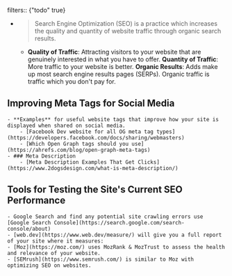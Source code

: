 filters:: {"todo" true}

-
  > Search Engine Optimization (SEO) is a practice which increases the quality and quantity of website traffic through organic search results.
	- **Quality of Traffic**: Attracting visitors to your website that are genuinely interested in what you have to offer.
	  **Quantity of Traffic**: More traffic to your website is better.
	  **Organic Results**: Adds make up most search engine results pages (SERPs). Organic traffic is traffic which you don't pay for.
## Improving Meta Tags for Social Media
	- **Examples** for useful website tags that improve how your site is displayed when shared on social media.
		- [Facebook Dev website for all OG meta tag types](https://developers.facebook.com/docs/sharing/webmasters)
		- [Which Open Graph tags should you use](https://ahrefs.com/blog/open-graph-meta-tags)
	- ### Meta Description
		- [Meta Description Examples That Get Clicks](https://www.2dogsdesign.com/what-is-meta-description/)
## Tools for Testing the Site's Current SEO Performance
	- Google Search and find any potential site crawling errors use [Google Search Console](https://search.google.com/search-console/about)
	- [web.dev](https://www.web.dev/measure/) will give you a full report of your site where it measures:
	- [Moz](https://moz.com/) uses MozRank & MozTrust to assess the health and relevance of your website.
	- [SEMrush](https://www.semrush.com/) is similar to Moz with optimizing SEO on websites.